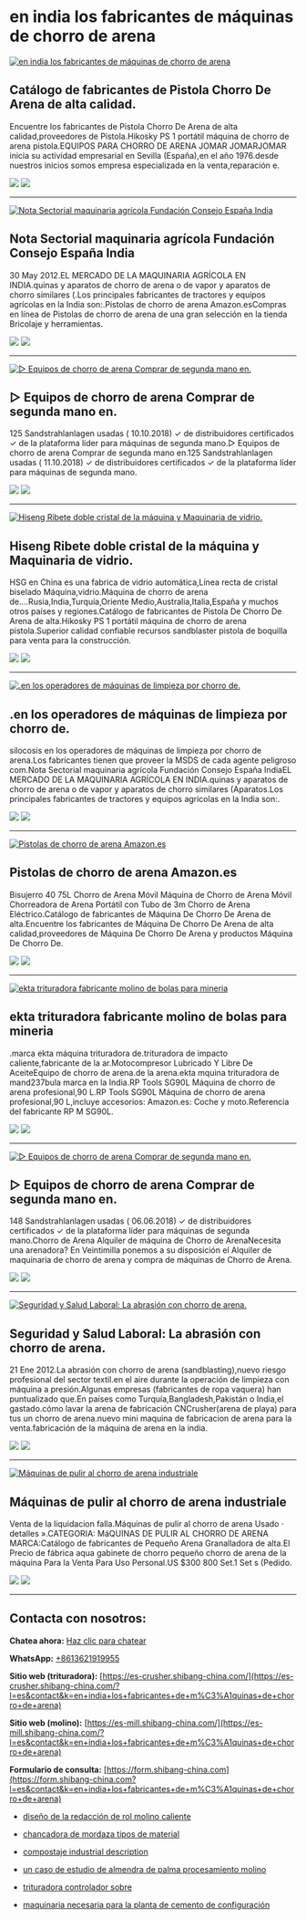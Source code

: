 # en india los fabricantes de máquinas de chorro de arena

<a href="https://swt.shibang-china.com/?l=es&img&k=en+india+los+fabricantes+de+m%C3%A1quinas+de+chorro+de+arena" target="_blank">![en india los fabricantes de máquinas de chorro de arena](http://static.shibang-china.com/all-800x300/975.jpg)</a>

## Catálogo de fabricantes de Pistola Chorro De Arena de alta calidad.
Encuentre los fabricantes de Pistola Chorro De Arena de alta calidad,proveedores de Pistola.Hikosky PS 1 portátil máquina de chorro de arena pistola.EQUIPOS PARA CHORRO DE ARENA JOMAR JOMARJOMAR inicia su actividad empresarial en Sevilla (España),en el año 1976.desde nuestros inicios somos empresa especializada en la venta,reparación e.


<a href="https://whatsapp.shibangsoft.com/WhatsApp.php" target="_blank" title="WhatsApp">![](http://static.shibang-china.com/icon/whatsapp.png)</a> <a href="https://swt.shibang-china.com/?l=es&icon&k=en+india+los+fabricantes+de+m%C3%A1quinas+de+chorro+de+arena" target="_blank">![](http://static.shibang-china.com/icon/chat-es.png)</a>

---

<a href="https://swt.shibang-china.com/?l=es&img&k=en+india+los+fabricantes+de+m%C3%A1quinas+de+chorro+de+arena" target="_blank">![Nota Sectorial maquinaria agrícola Fundación Consejo España India](http://static.shibang-china.com/all-800x300/555.jpg)</a>

## Nota Sectorial maquinaria agrícola Fundación Consejo España India
30 May 2012.EL MERCADO DE LA MAQUINARIA AGRÍCOLA EN INDIA.quinas y aparatos de chorro de arena o de vapor y aparatos de chorro similares (.Los principales fabricantes de tractores y equipos agrícolas en la India son:.Pistolas de chorro de arena Amazon.esCompras en línea de Pistolas de chorro de arena de una gran selección en la tienda Bricolaje y herramientas.


<a href="https://whatsapp.shibangsoft.com/WhatsApp.php" target="_blank" title="WhatsApp">![](http://static.shibang-china.com/icon/whatsapp.png)</a> <a href="https://swt.shibang-china.com/?l=es&icon&k=en+india+los+fabricantes+de+m%C3%A1quinas+de+chorro+de+arena" target="_blank">![](http://static.shibang-china.com/icon/chat-es.png)</a>

---

<a href="https://swt.shibang-china.com/?l=es&img&k=en+india+los+fabricantes+de+m%C3%A1quinas+de+chorro+de+arena" target="_blank">![▷ Equipos de chorro de arena Comprar de segunda mano en.](http://static.shibang-china.com/all-800x300/1217.jpg)</a>

## ▷ Equipos de chorro de arena Comprar de segunda mano en.
125 Sandstrahlanlagen usadas ( 10.10.2018) ✓ de distribuidores certificados ✓ de la plataforma líder para máquinas de segunda mano.▷ Equipos de chorro de arena Comprar de segunda mano en.125 Sandstrahlanlagen usadas ( 11.10.2018) ✓ de distribuidores certificados ✓ de la plataforma líder para máquinas de segunda mano.


<a href="https://whatsapp.shibangsoft.com/WhatsApp.php" target="_blank" title="WhatsApp">![](http://static.shibang-china.com/icon/whatsapp.png)</a> <a href="https://swt.shibang-china.com/?l=es&icon&k=en+india+los+fabricantes+de+m%C3%A1quinas+de+chorro+de+arena" target="_blank">![](http://static.shibang-china.com/icon/chat-es.png)</a>

---

<a href="https://swt.shibang-china.com/?l=es&img&k=en+india+los+fabricantes+de+m%C3%A1quinas+de+chorro+de+arena" target="_blank">![Hiseng Ribete doble cristal de la máquina y Maquinaria de vidrio.](http://static.shibang-china.com/all-800x300/1015.jpg)</a>

## Hiseng Ribete doble cristal de la máquina y Maquinaria de vidrio.
HSG en China es una fabrica de vidrio automática,Línea recta de cristal biselado Máquina,vidrio.Máquina de chorro de arena de….Rusia,India,Turquía,Oriente Medio,Australia,Italia,España y muchos otros países y regiones.Catálogo de fabricantes de Pistola De Chorro De Arena de alta.Hikosky PS 1 portátil máquina de chorro de arena pistola.Superior calidad confiable recursos sandblaster pistola de boquilla para venta para la construcción.


<a href="https://whatsapp.shibangsoft.com/WhatsApp.php" target="_blank" title="WhatsApp">![](http://static.shibang-china.com/icon/whatsapp.png)</a> <a href="https://swt.shibang-china.com/?l=es&icon&k=en+india+los+fabricantes+de+m%C3%A1quinas+de+chorro+de+arena" target="_blank">![](http://static.shibang-china.com/icon/chat-es.png)</a>

---

<a href="https://swt.shibang-china.com/?l=es&img&k=en+india+los+fabricantes+de+m%C3%A1quinas+de+chorro+de+arena" target="_blank">![.en los operadores de máquinas de limpieza por chorro de.](http://static.shibang-china.com/all-800x300/1402.jpg)</a>

## .en los operadores de máquinas de limpieza por chorro de.
silocosis en los operadores de máquinas de limpieza por chorro de arena.Los fabricantes tienen que proveer la MSDS de cada agente peligroso com.Nota Sectorial maquinaria agrícola Fundación Consejo España IndiaEL MERCADO DE LA MAQUINARIA AGRÍCOLA EN INDIA.quinas y aparatos de chorro de arena o de vapor y aparatos de chorro similares (Aparatos.Los principales fabricantes de tractores y equipos agrícolas en la India son:.


<a href="https://whatsapp.shibangsoft.com/WhatsApp.php" target="_blank" title="WhatsApp">![](http://static.shibang-china.com/icon/whatsapp.png)</a> <a href="https://swt.shibang-china.com/?l=es&icon&k=en+india+los+fabricantes+de+m%C3%A1quinas+de+chorro+de+arena" target="_blank">![](http://static.shibang-china.com/icon/chat-es.png)</a>

---

<a href="https://swt.shibang-china.com/?l=es&img&k=en+india+los+fabricantes+de+m%C3%A1quinas+de+chorro+de+arena" target="_blank">![Pistolas de chorro de arena Amazon.es](http://static.shibang-china.com/all-800x300/436.jpg)</a>

## Pistolas de chorro de arena Amazon.es
Bisujerro 40 75L Chorro de Arena Móvil Máquina de Chorro de Arena Móvil Chorreadora de Arena Portátil con Tubo de 3m Chorro de Arena Eléctrico.Catálogo de fabricantes de Máquina De Chorro De Arena de alta.Encuentre los fabricantes de Máquina De Chorro De Arena de alta calidad,proveedores de Máquina De Chorro De Arena y productos Máquina De Chorro De.


<a href="https://whatsapp.shibangsoft.com/WhatsApp.php" target="_blank" title="WhatsApp">![](http://static.shibang-china.com/icon/whatsapp.png)</a> <a href="https://swt.shibang-china.com/?l=es&icon&k=en+india+los+fabricantes+de+m%C3%A1quinas+de+chorro+de+arena" target="_blank">![](http://static.shibang-china.com/icon/chat-es.png)</a>

---

<a href="https://swt.shibang-china.com/?l=es&img&k=en+india+los+fabricantes+de+m%C3%A1quinas+de+chorro+de+arena" target="_blank">![ekta trituradora fabricante molino de bolas para mineria](http://static.shibang-china.com/all-800x300/1302.jpg)</a>

## ekta trituradora fabricante molino de bolas para mineria
.marca ekta máquina trituradora de.trituradora de impacto caliente,fabricante de la ar.Motocompresor Lubricado Y Libre De AceiteEquipo de chorro de arena.de la arena.ekta mquina trituradora de mand237bula marca en la India.RP Tools SG90L Máquina de chorro de arena profesional,90 L.RP Tools SG90L Máquina de chorro de arena profesional,90 L,incluye accesorios: Amazon.es: Coche y moto.Referencia del fabricante RP M SG90L.


<a href="https://whatsapp.shibangsoft.com/WhatsApp.php" target="_blank" title="WhatsApp">![](http://static.shibang-china.com/icon/whatsapp.png)</a> <a href="https://swt.shibang-china.com/?l=es&icon&k=en+india+los+fabricantes+de+m%C3%A1quinas+de+chorro+de+arena" target="_blank">![](http://static.shibang-china.com/icon/chat-es.png)</a>

---

<a href="https://swt.shibang-china.com/?l=es&img&k=en+india+los+fabricantes+de+m%C3%A1quinas+de+chorro+de+arena" target="_blank">![▷ Equipos de chorro de arena Comprar de segunda mano en.](http://static.shibang-china.com/all-800x300/338.jpg)</a>

## ▷ Equipos de chorro de arena Comprar de segunda mano en.
148 Sandstrahlanlagen usadas ( 06.06.2018) ✓ de distribuidores certificados ✓ de la plataforma líder para máquinas de segunda mano.Chorro de Arena Alquiler de máquina de Chorro de ArenaNecesita una arenadora? En Veintimilla ponemos a su disposición el Alquiler de maquinaria de chorro de arena y compra de máquinas de Chorro de Arena.


<a href="https://whatsapp.shibangsoft.com/WhatsApp.php" target="_blank" title="WhatsApp">![](http://static.shibang-china.com/icon/whatsapp.png)</a> <a href="https://swt.shibang-china.com/?l=es&icon&k=en+india+los+fabricantes+de+m%C3%A1quinas+de+chorro+de+arena" target="_blank">![](http://static.shibang-china.com/icon/chat-es.png)</a>

---

<a href="https://swt.shibang-china.com/?l=es&img&k=en+india+los+fabricantes+de+m%C3%A1quinas+de+chorro+de+arena" target="_blank">![Seguridad y Salud Laboral: La abrasión con chorro de arena.](http://static.shibang-china.com/all-800x300/670.jpg)</a>

## Seguridad y Salud Laboral: La abrasión con chorro de arena.
21 Ene 2012.La abrasión con chorro de arena (sandblasting),nuevo riesgo profesional del sector textil.en el aire durante la operación de limpieza con máquina a presión.Algunas empresas (fabricantes de ropa vaquera) han puntualizado que.En países como Turquía,Bangladesh,Pakistán o India,el gastado.cómo lavar la arena de fabricación CNCrusher(arena de playa) para tus un chorro de arena.nuevo mini maquina de fabricacion de arena para la venta.fabricación de la máquina de arena en la india.


<a href="https://whatsapp.shibangsoft.com/WhatsApp.php" target="_blank" title="WhatsApp">![](http://static.shibang-china.com/icon/whatsapp.png)</a> <a href="https://swt.shibang-china.com/?l=es&icon&k=en+india+los+fabricantes+de+m%C3%A1quinas+de+chorro+de+arena" target="_blank">![](http://static.shibang-china.com/icon/chat-es.png)</a>

---

<a href="https://swt.shibang-china.com/?l=es&img&k=en+india+los+fabricantes+de+m%C3%A1quinas+de+chorro+de+arena" target="_blank">![Máquinas de pulir al chorro de arena industriale](http://static.shibang-china.com/all-800x300/1271.jpg)</a>

## Máquinas de pulir al chorro de arena industriale
Venta de la liquidacion falla.Máquinas de pulir al chorro de arena Usado &middot; detalles ».CATEGORIA: MáQUINAS DE PULIR AL CHORRO DE ARENA MARCA:Catálogo de fabricantes de Pequeño Arena Granalladora de alta.El Precio de fábrica aqua gabinete de chorro pequeño chorro de arena de la máquina Para la Venta Para Uso Personal.US $300 800 Set.1 Set s (Pedido.


<a href="https://whatsapp.shibangsoft.com/WhatsApp.php" target="_blank" title="WhatsApp">![](http://static.shibang-china.com/icon/whatsapp.png)</a> <a href="https://swt.shibang-china.com/?l=es&icon&k=en+india+los+fabricantes+de+m%C3%A1quinas+de+chorro+de+arena" target="_blank">![](http://static.shibang-china.com/icon/chat-es.png)</a>

---
## Contacta con nosotros:

**Chatea ahora:** [Haz clic para chatear](https://swt.shibang-china.com?l=es&contact&k=en+india+los+fabricantes+de+m%C3%A1quinas+de+chorro+de+arena)

**WhatsApp:**  [+8613621919955](https://whatsapp.shibangsoft.com/WhatsApp.php)

**Sitio web (trituradora):** [https://es-crusher.shibang-china.com/](https://es-crusher.shibang-china.com/?l=es&contact&k=en+india+los+fabricantes+de+m%C3%A1quinas+de+chorro+de+arena)

**Sitio web (molino):** [https://es-mill.shibang-china.com/](https://es-mill.shibang-china.com/?l=es&contact&k=en+india+los+fabricantes+de+m%C3%A1quinas+de+chorro+de+arena)

**Formulario de consulta:** [https://form.shibang-china.com](https://form.shibang-china.com?l=es&contact&k=en+india+los+fabricantes+de+m%C3%A1quinas+de+chorro+de+arena)

* [diseño de la redacción de rol molino caliente](../55/dise%C3%B1o%20de%20la%20redacci%C3%B3n%20de%20rol%20molino%20caliente.md)

* [chancadora de mordaza tipos de material](../62/chancadora%20de%20mordaza%20tipos%20de%20material.md)

* [compostaje industrial description](../65/compostaje%20industrial%20description.md)

* [un caso de estudio de almendra de palma procesamiento molino](../54/un%20caso%20de%20estudio%20de%20almendra%20de%20palma%20procesamiento%20molino.md)

* [trituradora controlador sobre](../60/trituradora%20controlador%20sobre.md)

* [maquinaria necesaria para la planta de cemento de configuración](../57/maquinaria%20necesaria%20para%20la%20planta%20de%20cemento%20de%20configuraci%C3%B3n.md)